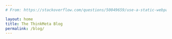 ```yaml
---
# From: https://stackoverflow.com/questions/50049659/use-a-static-webpage-in-jekyll-as-the-homepage

layout: home
title: The ThinkMeta Blog
permalink: /blog/
---
```

